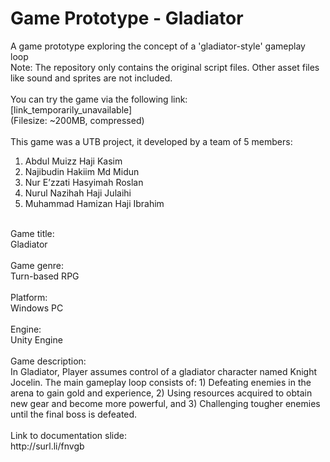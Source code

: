# Game Prototype - Gladiator
A game prototype exploring the concept of a 'gladiator-style' gameplay loop <br/>
Note: The repository only contains the original script files. Other asset files like sound and sprites are not included.<br/>
<br/>
You can try the game via the following link:<br/>
[link_temporarily_unavailable]<br/>
(Filesize: ~200MB, compressed)<br/>
<br/>
This game was a UTB project, it developed by a team of 5 members:<br/>
1. Abdul Muizz Haji Kasim<br/>
2. Najibudin Hakiim Md Midun<br/>
3. Nur E’zzati Hasyimah Roslan<br/>
4. Nurul Nazihah Haji Julaihi<br/>
5. Muhammad Hamizan Haji Ibrahim<br/>
<br/>
Game title:<br/>
Gladiator<br/>
<br/>
Game genre:<br/>
Turn-based RPG<br/>
<br/>
Platform:<br/>
Windows PC<br/>
<br/>
Engine:<br/>
Unity Engine<br/>
<br/>
Game description:<br/>
In Gladiator, Player assumes control of a gladiator character named Knight Jocelin. The main gameplay loop consists of: 1) Defeating enemies in the arena to gain gold and experience, 2) Using resources acquired to obtain new gear and become more powerful, and 3) Challenging tougher enemies until the final boss is defeated.<br/>
<br/>
Link to documentation slide:<br/>
http://surl.li/fnvgb

